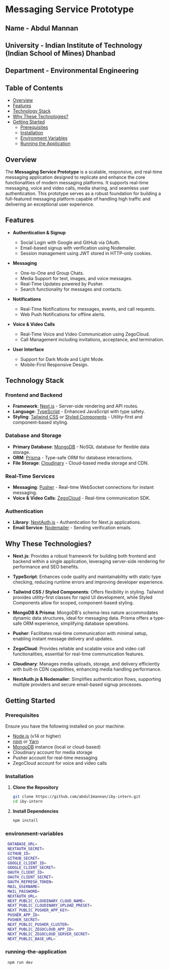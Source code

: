 # Messaging Service Prototype

## Name - Abdul Mannan
## University - Indian Institute of Technology (Indian School of Mines) Dhanbad
## Department - Environmental Engineering

## Table of Contents

- [Overview](#overview)
- [Features](#features)
- [Technology Stack](#technology-stack)
- [Why These Technologies?](#why-these-technologies)
- [Getting Started](#getting-started)
  - [Prerequisites](#prerequisites)
  - [Installation](#installation)
  - [Environment Variables](#environment-variables)
  - [Running the Application](#running-the-application)


## Overview

The **Messaging Service Prototype** is a scalable, responsive, and real-time messaging application designed to replicate and enhance the core functionalities of modern messaging platforms. It supports real-time messaging, voice and video calls, media sharing, and seamless user authentication. This prototype serves as a robust foundation for building a full-featured messaging platform capable of handling high traffic and delivering an exceptional user experience.

## Features

- **Authentication & Signup**
  - Social Login with Google and GitHub via OAuth.
  - Email-based signup with verification using Nodemailer.
  - Session management using JWT stored in HTTP-only cookies.

- **Messaging**
  - One-to-One and Group Chats.
  - Media Support for text, images, and voice messages.
  - Real-Time Updates powered by Pusher.
  - Search functionality for messages and contacts.

- **Notifications**
  - Real-Time Notifications for messages, events, and call requests.
  - Web Push Notifications for offline alerts.

- **Voice & Video Calls**
  - Real-Time Voice and Video Communication using ZegoCloud.
  - Call Management including invitations, acceptance, and termination.

- **User Interface**
  - Support for Dark Mode and Light Mode.
  - Mobile-First Responsive Design.

## Technology Stack

### Frontend and Backend

- **Framework**: [Next.js](https://nextjs.org/) - Server-side rendering and API routes.
- **Language**: [TypeScript](https://www.typescriptlang.org/) - Enhanced JavaScript with type safety.
- **Styling**: [Tailwind CSS](https://tailwindcss.com/) or [Styled Components](https://styled-components.com/) - Utility-first and component-based styling.

### Database and Storage

- **Primary Database**: [MongoDB](https://www.mongodb.com/) - NoSQL database for flexible data storage.
- **ORM**: [Prisma](https://www.prisma.io/) - Type-safe ORM for database interactions.
- **File Storage**: [Cloudinary](https://cloudinary.com/) - Cloud-based media storage and CDN.

### Real-Time Services

- **Messaging**: [Pusher](https://pusher.com/) - Real-time WebSocket connections for instant messaging.
- **Voice & Video Calls**: [ZegoCloud](https://www.zegocloud.com/) - Real-time communication SDK.

### Authentication

- **Library**: [NextAuth.js](https://next-auth.js.org/) - Authentication for Next.js applications.
- **Email Service**: [Nodemailer](https://nodemailer.com/) - Sending verification emails.

## Why These Technologies?

- **Next.js**: Provides a robust framework for building both frontend and backend within a single application, leveraging server-side rendering for performance and SEO benefits.
  
- **TypeScript**: Enhances code quality and maintainability with static type checking, reducing runtime errors and improving developer experience.

- **Tailwind CSS / Styled Components**: Offers flexibility in styling. Tailwind provides utility-first classes for rapid UI development, while Styled Components allow for scoped, component-based styling.

- **MongoDB & Prisma**: MongoDB's schema-less nature accommodates dynamic data structures, ideal for messaging data. Prisma offers a type-safe ORM experience, simplifying database operations.

- **Pusher**: Facilitates real-time communication with minimal setup, enabling instant message delivery and updates.

- **ZegoCloud**: Provides reliable and scalable voice and video call functionalities, essential for real-time communication features.

- **Cloudinary**: Manages media uploads, storage, and delivery efficiently with built-in CDN capabilities, enhancing media handling performance.

- **NextAuth.js & Nodemailer**: Simplifies authentication flows, supporting multiple providers and secure email-based signup processes.

## Getting Started

### Prerequisites

Ensure you have the following installed on your machine:

- [Node.js](https://nodejs.org/) (v14 or higher)
- [npm](https://www.npmjs.com/) or [Yarn](https://yarnpkg.com/)
- [MongoDB](https://www.mongodb.com/) instance (local or cloud-based)
- Cloudinary account for media storage
- Pusher account for real-time messaging
- ZegoCloud account for voice and video calls

### Installation

1. **Clone the Repository**

   ```bash
   git clone https://github.com/abdul1mannan/iby-intern.git
   cd iby-intern
   
2. **Install Dependencies**
   
    ```bash
   npm install

### environment-variables
   ```bash
    DATABASE_URL=
    NEXTAUTH_SECRET=
    GITHUB_ID=
    GITHUB_SECRET=
    GOOGLE_CLIENT_ID=
    GOOGLE_CLIENT_SECRET=
    OAUTH_CLIENT_ID=
    OAUTH_CLIENT_SECRET=
    OAUTH_REFRESH_TOKEN=
    MAIL_USERNAME=
    MAIL_PASSWORD=
    NEXTAUTH_URL=
    NEXT_PUBLIC_CLOUDINARY_CLOUD_NAME=
    NEXT_PUBLIC_CLOUDINARY_UPLOAD_PRESET=
    NEXT_PUBLIC_PUSHER_APP_KEY=
    PUSHER_APP_ID=
    PUSHER_SECRET=
    NEXT_PUBLIC_PUSHER_CLUSTER=
    NEXT_PUBLIC_ZEGOCLOUD_APP_ID=
    NEXT_PUBLIC_ZEGOCLOUD_SERVER_SECRET=
    NEXT_PUBLIC_BASE_URL=
```
### running-the-application
   ```bash
    npm run dev


  
